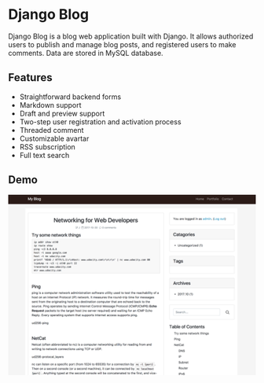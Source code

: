 # Django Blog

Django Blog is a blog web application built with Django. It allows authorized users to publish and manage blog posts, and registered users to make comments. Data are stored in MySQL database.


## Features

* Straightforward backend forms
* Markdown support
* Draft and preview support
* Two-step user registration and activation process
* Threaded comment
* Customizable avartar
* RSS subscription
* Full text search

## Demo

![](screenshots/demo.png)